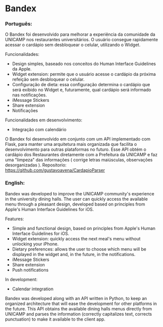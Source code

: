 #  Bandex

### Português:

O Bandex foi desenvolvido para melhorar a experiência da comunidade da UNICAMP nos restaurantes universitários.
O usuário consegue rapidamente acessar o cardápio sem desbloquear o celular, utilizando o Widget.

Funcionalidades:
- Design simples, baseado nos conceitos do Human Interface Guidelines da Apple.
- Widget extension: permite que o usuário acesse o cardápio da próxima refeição sem desbloquear o celular.
- Configuração de dieta: essa configuração determina o cardápio que será exibido no Widget e, futuramente, qual cardápio será informado nas notificações.
- iMessage Stickers
- Share extension
- Notificações

Funcionalidades em desenvolvimento:
- Integração com calendário


O Bandex foi desenvolvido em conjunto com um API implementado com Flask, para manter uma arquitetura mais organizada que facilita o desenvolvimento para outras plataformas no futuro. Esse API obtém o cardápio dos Restaurantes diretamente com a Prefeitura da UNICAMP e faz uma "limpeza" das informações ( corrige letras maiúsculas, observações desorganizadas ).
Repositorio: https://github.com/gustavoavena/CardapioParser


### English:

Bandex was developed to improve the UNICAMP community's experience in the university dining halls. The user can quickly access the available menu through a pleasant design, developed based on principles from Apple's Human Interface Guidelines for iOS.

Features:
- Simple and functional design, based on principles from Apple's Human Interface Guidelines for iOS.
- Widget extension: quickly access the next meal's menu without unlocking your iPhone.
- Dietary preferences: allows the user to choose which menu will be displayed in the widget and, in the future, in the notifications.
- iMessage Stickers
- Share extension
- Push notifications

In development:
- Calendar integration


Bandex was developed along with an API written in Python, to keep an organized architecture that will ease the development for other platforms in the future. This API obtains the available dining halls menus directly from UNICAMP and parses the information (correctly capitalizes text, corrects punctuation)  to make it available to the client app.



